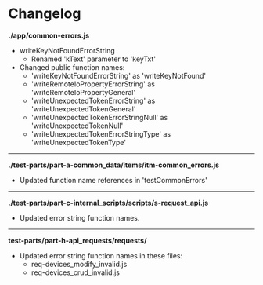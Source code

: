 # Changelog

**./app/common-errors.js**
* writeKeyNotFoundErrorString
	* Renamed 'kText' parameter to 'keyTxt'
* Changed public function names:
	* 'writeKeyNotFoundErrorString' as 'writeKeyNotFound'
	* 'writeRemoteIoPropertyErrorString' as 'writeRemoteIoPropertyGeneral'
	* 'writeUnexpectedTokenErrorString' as 'writeUnexpectedTokenGeneral'
	* 'writeUnexpectedTokenErrorStringNull' as 'writeUnexpectedTokenNull'
	* 'writeUnexpectedTokenErrorStringType' as 'writeUnexpectedTokenType'

---

**./test-parts/part-a-common_data/items/itm-common_errors.js**
* Updated function name references in 'testCommonErrors'

---

**./test-parts/part-c-internal_scripts/scripts/s-request_api.js**
* Updated error string function names.

---

**test-parts/part-h-api_requests/requests/**
* Updated error string function names in these files:
	* req-devices_modify_invalid.js
	* req-devices_crud_invalid.js
